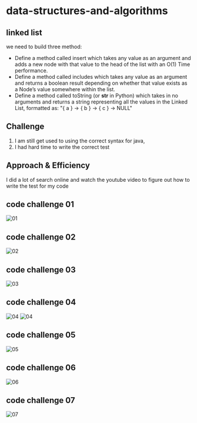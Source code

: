 # data-structures-and-algorithms

## linked list
we need to build three method:
* Define a method called insert which takes any value as an argument and adds a new node with that value to the head of the list with an O(1) Time performance.
* Define a method called includes which takes any value as an argument and returns a boolean result depending on whether that value exists as a Node’s value somewhere within the list.
* Define a method called toString (or __str__ in Python) which takes in no arguments and returns a string representing all the values in the Linked List, formatted as:
"{ a } -> { b } -> { c } -> NULL"
## Challenge
1. I am still get used to using the correct syntax for java,
2. I had hard time to write the correct test 

## Approach & Efficiency
I did a lot of search online and watch the youtube video to figure out how to write the test for my code 

## code challenge 01
![01](img/01.jpg)

## code challenge 02
![02](img/02.jpg)

## code challenge 03
![03](img/03.jpg)

## code challenge 04
![04](img/04.2.jpg)
![04](img/04.jpg)

## code challenge 05

![05](img/05.jpg)

## code challenge 06 
![06](img/06.jpg)

## code challenge 07 
![07](img/07.jpg)